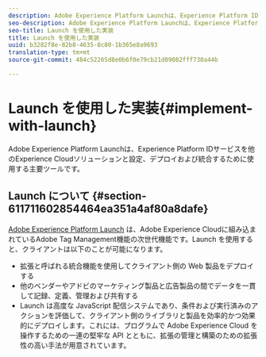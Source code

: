 ```yaml
---
description: Adobe Experience Platform Launchは、Experience Platform IDサービスを他のExperience Cloudソリューションと設定、デプロイおよび統合するために使用する主要ツールです。
seo-description: Adobe Experience Platform Launchは、Experience Platform IDサービスを他のExperience Cloudソリューションと設定、デプロイおよび統合するために使用する主要ツールです。
seo-title: Launch を使用した実装
title: Launch を使用した実装
uuid: b3282f8e-82b8-4635-8c80-1b365e8a9693
translation-type: tm+mt
source-git-commit: 484c52265d8e0b6f0e79cb21d09082fff730a44b

---
```



# Launch を使用した実装{#implement-with-launch}

Adobe Experience Platform Launchは、Experience Platform IDサービスを他のExperience Cloudソリューションと設定、デプロイおよび統合するために使用する主要ツールです。

## Launch について {#section-611711602854464ea351a4af80a8dafe}

[Adobe Experience Platform Launch](https://docs.adobelaunch.com/) は、Adobe Experience Cloudに組み込まれているAdobe Tag Management機能の次世代機能です。Launch を使用すると、クライアントは以下のことが可能になります。

* 拡張と呼ばれる統合機能を使用してクライアント側の Web 製品をデプロイする
* 他のベンダーやアドビのマーケティング製品と広告製品の間でデータを一貫して記録、定義、管理および共有する
* Launch は高度な JavaScript 配信システムであり、条件および実行済みのアクションを評価して、クライアント側のライブラリと製品を効率的かつ効果的にデプロイします。これには、プログラムで Adobe Experience Cloud を操作するための一連の堅牢な API とともに、拡張の管理と構築のための拡張性の高い手法が用意されています。

